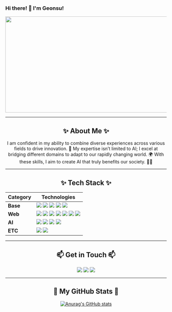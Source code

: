 ### Hi there! 👋 I'm Geonsu!

<a href="https://github.com/devxb/gitanimals">
<img
  src="https://render.gitanimals.org/farms/kimgeonsu"
  width="600"
  height="300"
/>
</a>

---

<h2 align="center">✨ About Me ✨</h2>

<p align="center">
I am confident in my ability to combine diverse experiences across various fields to drive innovation. 🌟 My expertise isn’t limited to AI; I excel at bridging different domains to adapt to our rapidly changing world. 🌍 With these skills, I aim to create AI that truly benefits our society. 🤝✨
</p>

---

<h2 align="center">✨ Tech Stack ✨</h2>

| **Category** | **Technologies** |
|--------------|------------------|
| **Base**     | <img src="https://img.shields.io/badge/Python-3776AB?style=flat-square&logo=Python&logoColor=FFF"/> <img src="https://img.shields.io/badge/Linux-FCC624?style=flat-square&logo=Linux&logoColor=FFF"/> <img src="https://img.shields.io/badge/Docker-2496ED?style=flat-square&logo=Docker&logoColor=FFF"/> <img src="https://img.shields.io/badge/JavaScript-F7DF1E?style=flat-square&logo=JavaScript&logoColor=FFF"/> <img src="https://img.shields.io/badge/C++-00599C?style=flat-square&logo=cplusplus&logoColor=FFF"/> |
| **Web**      | <img src="https://img.shields.io/badge/MySQL-4479A1?style=flat-square&logo=MySQL&logoColor=FFF"/> <img src="https://img.shields.io/badge/React-61DAFB?style=flat-square&logo=React&logoColor=FFF"/> <img src="https://img.shields.io/badge/React%20Native-61DAFB?style=flat-square&logo=React&logoColor=FFF"/> <img src="https://img.shields.io/badge/Flask-000000?style=flat-square&logo=Flask&logoColor=FFF"/> <img src="https://img.shields.io/badge/Django-092E20?style=flat-square&logo=Django&logoColor=FFF"/> <img src="https://img.shields.io/badge/Vue-4FC08D?style=flat-square&logo=Vue.js&logoColor=FFF"/> <img src="https://img.shields.io/badge/AngularJS-DD0031?style=flat-square&logo=AngularJS&logoColor=FFF"/> |
| **AI**       | <img src="https://img.shields.io/badge/PyTorch-EE4C2C?style=flat-square&logo=PyTorch&logoColor=FFF"/> <img src="https://img.shields.io/badge/Albumentation-4CAF50?style=flat-square&logo=Google%20Photos&logoColor=FFF"/> <img src="https://img.shields.io/badge/MMDetection-000000?style=flat-square&logo=OpenCV&logoColor=FFF"/> <img src="https://img.shields.io/badge/Ultralytics-FF9933?style=flat-square&logo=YOLO&logoColor=FFF"/> |
| **ETC**      | <img src="https://img.shields.io/badge/OpenCV-5C3EE8?style=flat-square&logo=OpenCV&logoColor=FFF"/> <img src="https://img.shields.io/badge/Selenium-43B02A?style=flat-square&logo=Selenium&logoColor=FFF"/> |


---

<h2 align="center">📫 Get in Touch 📫</h2>
<p align="center">
<a href="https://www.instagram.com/kun5o0/"><img src="https://img.shields.io/badge/Instagram-E4405F?style=flat-square&logo=Instagram&logoColor=white"/></a>
<a href="mailto:kundoo0412@gmail.com"><img src="https://img.shields.io/badge/Gmail-d14836?style=flat-square&logo=Gmail&logoColor=white"/></a>
<a href="https://www.linkedin.com/in/%EA%B1%B4%EC%88%98-%EA%B9%80-373978288/"><img src="https://img.shields.io/badge/LinkedIn-0A66C2?style=flat-square&logo=LinkedIn&logoColor=white"/></a>
</p>

---

<h2 align="center">🚀 My GitHub Stats 🚀</h2>
<div align="center">

[![Anurag's GitHub stats](https://github-readme-stats.vercel.app/api?username=kimgeonsu&hide_title=true&show_icons=true&include_all_commits=true&disable_animations=false&theme=cobalt2)](https://github.com/anuraghazra/github-readme-stats)
</div>
